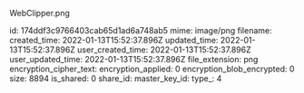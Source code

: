 WebClipper.png

id: 174ddf3c9766403cab65d1ad6a748ab5
mime: image/png
filename: 
created_time: 2022-01-13T15:52:37.896Z
updated_time: 2022-01-13T15:52:37.896Z
user_created_time: 2022-01-13T15:52:37.896Z
user_updated_time: 2022-01-13T15:52:37.896Z
file_extension: png
encryption_cipher_text: 
encryption_applied: 0
encryption_blob_encrypted: 0
size: 8894
is_shared: 0
share_id: 
master_key_id: 
type_: 4